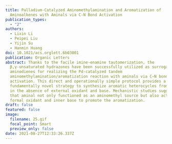 ```yaml
---
title: Palladium-Catalyzed Aminomethylamination and Aromatization of
  Aminoalkenes with Aminals via C-N Bond Activation
publication_types:
  - "2"
authors:
  - Lixin Li
  - Peipei Liu
  - Yijin Su
  - Hanmin Huang
doi: 10.1021/acs.orglett.6b03001
publication: Organic Letters
abstract: Thanks to the facile imine-enamine tautomerization, the
  β,γ-unsaturated hydrazones have been successfully utilized as surrogates of
  aminodienes for realizing the Pd-catalyzed tandem
  aminomethylamination/aromatization reaction with aminals via C–N bond
  activation. This direct and operationally simple protocol provides a
  fundamentally novel strategy to synthesize aromatic heterocycles from alkenes
  in the absence of external oxidant and base. Mechanistic studies suggested
  that aminal not only functioned as an aminomethyl source but also acted as
  formal oxidant and inner base to promote the aromatization.
draft: false
featured: false
image:
  filename: 25.gif
  focal_point: Smart
  preview_only: false
date: 2021-08-27T12:33:26.337Z
---
```

